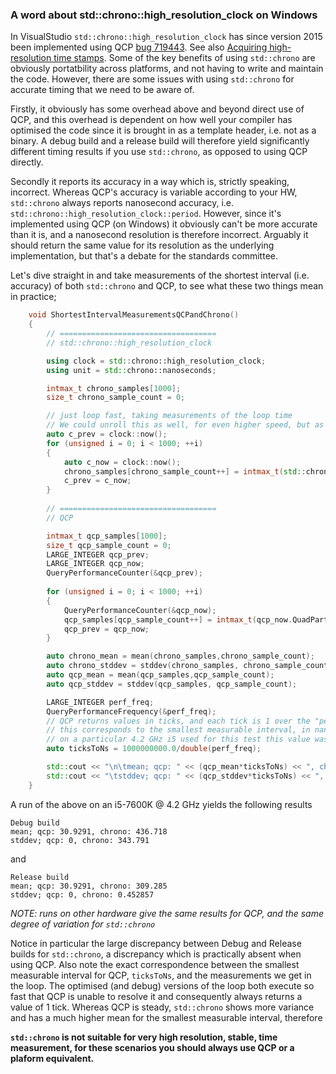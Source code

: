 ### A word about std::chrono::high_resolution_clock on Windows
In VisualStudio `std::chrono::high_resolution_clock` has since version 2015 been implemented using QCP [bug 719443](https://web.archive.org/web/20141212192132/https://connect.microsoft.com/VisualStudio/feedback/details/719443/). See also [Acquiring high-resolution time stamps](https://msdn.microsoft.com/en-us/library/windows/desktop/dn553408(v=vs.85).aspx).
Some of the key benefits of using `std::chrono` are obviously portatbility across platforms, and not having to write and maintain the code. 
However, there are some issues with using `std::chrono` for accurate timing that we need to be aware of.

Firstly, it obviously has some overhead above and beyond direct use of QCP, and this overhead is dependent on how well your compiler has optimised the code since it is brought in as a template header, i.e. not as a binary. A debug build and a release build will therefore yield significantly different timing results if you use `std::chrono`, as opposed to using QCP directly. 

Secondly it reports its accuracy in a way which is, strictly speaking, incorrect. Whereas QCP's accuracy is variable according to your HW, `std::chrono` always reports nanosecond accuracy, i.e. `std::chrono::high_resolution_clock::period`. However, since it's implemented using QCP (on Windows) it obviously can't be more accurate than it is, and a nanosecond resolution is therefore incorrect. Arguably it should return the same value for its resolution as the underlying implementation, but that's a debate for the standards committee.

Let's dive straight in and take measurements of the shortest interval (i.e. accuracy) of both `std::chrono` and QCP, to see what these two things mean in practice;

``` c++
    void ShortestIntervalMeasurementsQCPandChrono()
    {
        // ===================================
        // std::chrono::high_resolution_clock

        using clock = std::chrono::high_resolution_clock;
        using unit = std::chrono::nanoseconds;

        intmax_t chrono_samples[1000];
        size_t chrono_sample_count = 0;

        // just loop fast, taking measurements of the loop time 
        // We could unroll this as well, for even higher speed, but as the measurements will show this has little practical effect
        auto c_prev = clock::now();
        for (unsigned i = 0; i < 1000; ++i)
        {
            auto c_now = clock::now();
            chrono_samples[chrono_sample_count++] = intmax_t(std::chrono::duration_cast<unit>(c_now - c_prev).count());
            c_prev = c_now;
        }
   
        // ===================================
        // QCP 

        intmax_t qcp_samples[1000];
        size_t qcp_sample_count = 0;
        LARGE_INTEGER qcp_prev;
        LARGE_INTEGER qcp_now;
        QueryPerformanceCounter(&qcp_prev);
        
        for (unsigned i = 0; i < 1000; ++i)
        {
            QueryPerformanceCounter(&qcp_now);
            qcp_samples[qcp_sample_count++] = intmax_t(qcp_now.QuadPart - qcp_prev.QuadPart);
            qcp_prev = qcp_now;
        }

        auto chrono_mean = mean(chrono_samples,chrono_sample_count);
        auto chrono_stddev = stddev(chrono_samples, chrono_sample_count);
        auto qcp_mean = mean(qcp_samples,qcp_sample_count);
        auto qcp_stddev = stddev(qcp_samples, qcp_sample_count);

        LARGE_INTEGER perf_freq;
        QueryPerformanceFrequency(&perf_freq);
        // QCP returns values in ticks, and each tick is 1 over the "performance frequency" of the system
        // this corresponds to the smallest measurable interval, in nanoseconds, for QCP
        // on a particular 4.2 GHz i5 used for this test this value was 30.9291 nanoseconds
        auto ticksToNs = 1000000000.0/double(perf_freq);

        std::cout << "\n\tmean; qcp: " << (qcp_mean*ticksToNs) << ", chrono: " << chrono_mean << "\n";
        std::cout << "\tstddev; qcp: " << (qcp_stddev*ticksToNs) << ", chrono: " << chrono_stddev << "\n";
    }
```

A run of the above on an i5-7600K @ 4.2 GHz yields the following results

```
Debug build
mean; qcp: 30.9291, chrono: 436.718
stddev; qcp: 0, chrono: 343.791
```

and

```
Release build
mean; qcp: 30.9291, chrono: 309.285
stddev; qcp: 0, chrono: 0.452857
```

*NOTE: runs on other hardware give the same results for QCP, and the same degree of variation for `std::chrono`*

Notice in particular the large discrepancy between Debug and Release builds for `std::chrono`, a discrepancy which is practically absent when using QCP.
Also note the exact correspondence between the smallest measurable interval for QCP, `ticksToNs`, and the measurements we get in the loop. The optimised (and debug) versions of the loop both execute so fast that QCP is unable to resolve it and consequently always returns a value of 1 tick.
Whereas QCP is steady, `std::chrono` shows more variance and has a much higher mean for the smallest measurable interval, therefore 

**`std::chrono` is not suitable for very high resolution, stable, time measurement, for these scenarios you should always use QCP or a plaform equivalent.**
